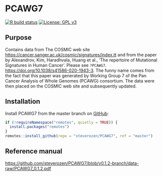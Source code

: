 
<!-- README.md is generated from README.Rmd. Please edit that file -->

# PCAWG7

<!-- badges: start -->

[![R build
status](https://github.com/steverozen/PCAWG7/workflows/R-CMD-check/badge.svg)](https://github.com/steverozen/PCAWG7/actions)
[![License: GPL
v3](https://img.shields.io/badge/License-GPLv3-blue.svg)](https://www.gnu.org/licenses/gpl-3.0)

<!-- badges: end -->

## Purpose

Contains data from The COSMIC web site
<https://cancer.sanger.ac.uk/cosmic/signatures/index.tt> and from the
paper by Alexandrov, Kim, Haradhvala, Huang et al., ‘The repertoire of
Mutational Signatures in Human Cancer’. Please see `?PCAWG7`.
<https://doi.org/10.1038/s41586-020-1943-3>. The funny name comes from
the fact that this paper was generated by Working Group 7 of the Pan
Cancer Analysis of Whole Genomes (PCAWG) consortium. The data were then
placed on the COSMIC web site and subsequently updated.

## Installation

Install PCAWG7 from the master branch on [GitHub](https://github.com/):

``` r
if (!requireNamespace("remotes", quietly = TRUE)) {
  install.packages("remotes")
}
remotes::install_github(repo = "steverozen/PCAWG7", ref = "master")
```

## Reference manual

<https://github.com/steverozen/PCAWG7/blob/v0.1.2-branch/data-raw/PCAWG7_0.1.2.pdf>
